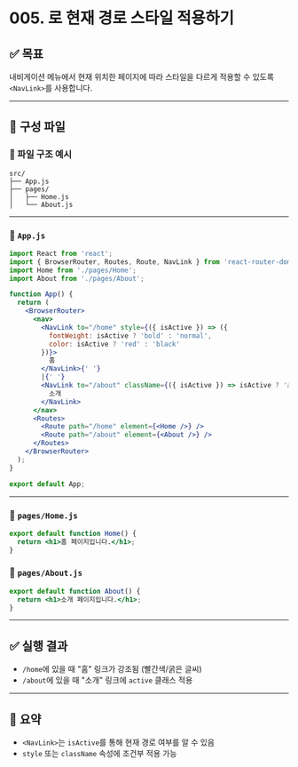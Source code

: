 # 005. <NavLink>로 현재 경로 스타일 적용하기

## ✅ 목표
내비게이션 메뉴에서 현재 위치한 페이지에 따라 스타일을 다르게 적용할 수 있도록 `<NavLink>`를 사용합니다.

---

## 🧱 구성 파일

### 📁 파일 구조 예시
```
src/
├── App.js
├── pages/
│   ├── Home.js
│   └── About.js
```

---

### 📄 `App.js`

```jsx
import React from 'react';
import { BrowserRouter, Routes, Route, NavLink } from 'react-router-dom';
import Home from './pages/Home';
import About from './pages/About';

function App() {
  return (
    <BrowserRouter>
      <nav>
        <NavLink to="/home" style={({ isActive }) => ({
          fontWeight: isActive ? 'bold' : 'normal',
          color: isActive ? 'red' : 'black'
        })}>
          홈
        </NavLink>{' '}
        |{' '}
        <NavLink to="/about" className={({ isActive }) => isActive ? 'active' : undefined}>
          소개
        </NavLink>
      </nav>
      <Routes>
        <Route path="/home" element={<Home />} />
        <Route path="/about" element={<About />} />
      </Routes>
    </BrowserRouter>
  );
}

export default App;
```

---

### 📄 `pages/Home.js`

```jsx
export default function Home() {
  return <h1>홈 페이지입니다.</h1>;
}
```

### 📄 `pages/About.js`

```jsx
export default function About() {
  return <h1>소개 페이지입니다.</h1>;
}
```

---

## ✅ 실행 결과

- `/home`에 있을 때 "홈" 링크가 강조됨 (빨간색/굵은 글씨)
- `/about`에 있을 때 "소개" 링크에 `active` 클래스 적용

---

## 📌 요약

- `<NavLink>`는 `isActive`를 통해 현재 경로 여부를 알 수 있음
- `style` 또는 `className` 속성에 조건부 적용 가능
